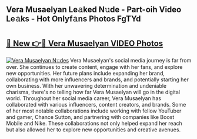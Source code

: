 ## Vera Musaelyan Le𝚊ked N𝚞de - Part-oih Video Le𝚊ks - Hot Onlyf𝚊ns Photos FgTYd

# <h2><a href="http://ab29162.deff.icu/?id=Vera+Musaelyan">🔗 New 👉🔴 Vera Musaelyan VIDEO Photos</a></h2>

[![Vera Musaelyan N𝚞des](https://i.imgur.com/rIISA9y.gif)](http://ab29162.deff.icu/?id=Vera+Musaelyan)
Vera Musaelyan's social media journey is far from over. She continues to create content, engage with her fans, and explore new opportunities. Her future plans include expanding her brand, collaborating with more influencers and brands, and potentially starting her own business. With her unwavering determination and undeniable charisma, there's no telling how far Vera Musaelyan will go in the digital world. Throughout her social media career, Vera Musaelyan has collaborated with various influencers, content creators, and brands. Some of her most notable collaborations include working with fellow YouTuber and gamer, Chance Sutton, and partnering with companies like Boost Mobile and Nike. These collaborations not only helped expand her reach but also allowed her to explore new opportunities and creative avenues.
